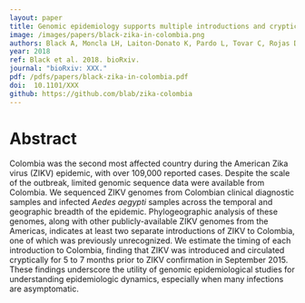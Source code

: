 ```yaml
---
layout: paper
title: Genomic epidemiology supports multiple introductions and cryptic transmission of Zika virus in Colombia
image: /images/papers/black-zika-in-colombia.png
authors: Black A, Moncla LH, Laiton-Donato K, Pardo L, Tovar C, Rojas DP, Longini IM, Halloran ME, Peláez-Carvajal D, Ramírez JD, Mercado-Reyes M, Bedford T.
year: 2018
ref: Black et al. 2018. bioRxiv.
journal: "bioRxiv: XXX."
pdf: /pdfs/papers/black-zika-in-colombia.pdf
doi:  10.1101/XXX
github: https://github.com/blab/zika-colombia
---
```


# Abstract

Colombia was the second most affected country during the American Zika virus (ZIKV) epidemic, with over 109,000 reported cases. Despite the scale of the outbreak, limited genomic sequence data were available from Colombia. We sequenced ZIKV genomes from Colombian clinical diagnostic samples and infected _Aedes aegypti_ samples across the temporal and geographic breadth of the epidemic. Phylogeographic analysis of these genomes, along with other publicly-available ZIKV genomes from the Americas, indicates at least two separate introductions of ZIKV to Colombia, one of which was previously unrecognized. We estimate the timing of each introduction to Colombia, finding that ZIKV was introduced and circulated cryptically for 5 to 7 months prior to ZIKV confirmation in September 2015. These findings underscore the utility of genomic epidemiological studies for understanding epidemiologic dynamics, especially when many infections are asymptomatic.
